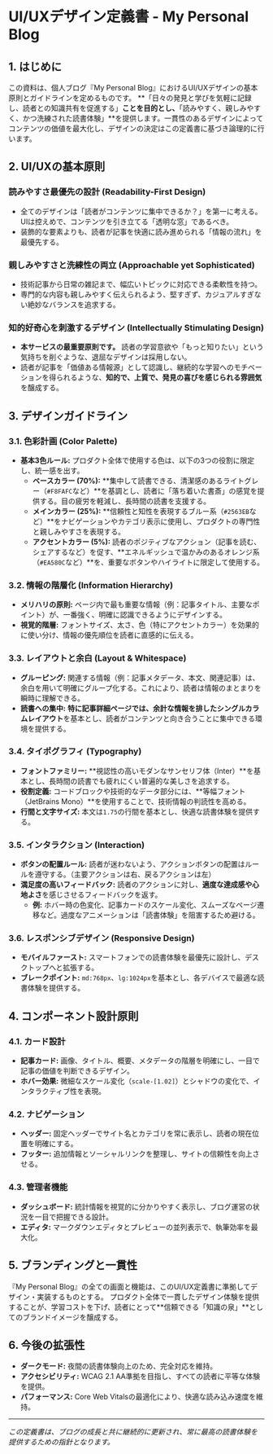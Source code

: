 # **UI/UXデザイン定義書 - My Personal Blog**

## 1. はじめに

この資料は、個人ブログ『My Personal Blog』におけるUI/UXデザインの基本原則とガイドラインを定めるものです。
**「日々の発見と学びを気軽に記録し、読者との知識共有を促進する」**ことを目的とし、**「読みやすく、親しみやすく、かつ洗練された読書体験」**を提供します。一貫性のあるデザインによってコンテンツの価値を最大化し、デザインの決定はこの定義書に基づき論理的に行います。

## 2. UI/UXの基本原則

### **読みやすさ最優先の設計 (Readability-First Design)**

- 全てのデザインは「読者がコンテンツに集中できるか？」を第一に考える。UIは控えめで、コンテンツを引き立てる「透明な窓」であるべき。
- 装飾的な要素よりも、読者が記事を快適に読み進められる「情報の流れ」を最優先する。

### **親しみやすさと洗練性の両立 (Approachable yet Sophisticated)**

- 技術記事から日常の雑記まで、幅広いトピックに対応できる柔軟性を持つ。
- 専門的な内容も親しみやすく伝えられるよう、堅すぎず、カジュアルすぎない絶妙なバランスを追求する。

### **知的好奇心を刺激するデザイン (Intellectually Stimulating Design)**

- **本サービスの最重要原則です。** 読者の学習意欲や「もっと知りたい」という気持ちを削ぐような、退屈なデザインは採用しない。
- 読者が記事を「価値ある情報源」として認識し、継続的な学習へのモチベーションを得られるような、**知的で、上質で、発見の喜びを感じられる雰囲気**を醸成する。

## 3. デザインガイドライン

### 3.1. 色彩計画 (Color Palette)

- **基本3色ルール:** プロダクト全体で使用する色は、以下の3つの役割に限定し、統一感を出す。
  - **ベースカラー (70%):** **集中して読書できる、清潔感のあるライトグレー（`#F8FAFC`など）**を基調とし、読者に「落ち着いた書斎」の感覚を提供する。目の疲労を軽減し、長時間の読書を支援する。
  - **メインカラー (25%):** **信頼性と知性を表現するブルー系（`#2563EB`など）**をナビゲーションやカテゴリ表示に使用し、プロダクトの専門性と親しみやすさを表現する。
  - **アクセントカラー (5%):** 読者のポジティブなアクション（記事を読む、シェアするなど）を促す、**エネルギッシュで温かみのあるオレンジ系（`#EA580C`など）**を、重要なボタンやハイライトに限定して使用する。

### 3.2. 情報の階層化 (Information Hierarchy)

- **メリハリの原則:** ページ内で最も重要な情報（例：記事タイトル、主要なポイント）が、一番強く、明確に認識できるようにデザインする。
- **視覚的階層:** フォントサイズ、太さ、色（特にアクセントカラー）を効果的に使い分け、情報の優先順位を読者に直感的に伝える。

### 3.3. レイアウトと余白 (Layout & Whitespace)

- **グルーピング:** 関連する情報（例：記事メタデータ、本文、関連記事）は、余白を用いて明確にグループ化する。これにより、読者は情報のまとまりを瞬時に理解できる。
- **読書への集中:** **特に記事詳細ページでは、余計な情報を排したシングルカラムレイアウト**を基本とし、読者がコンテンツと向き合うことに集中できる環境を提供する。

### 3.4. タイポグラフィ (Typography)

- **フォントファミリー:** **視認性の高いモダンなサンセリフ体（Inter）**を基本とし、長時間の読書でも疲れにくい普遍的な美しさを追求する。
- **役割定義:** コードブロックや技術的なデータ部分には、**等幅フォント（JetBrains Mono）**を使用することで、技術情報の判読性を高める。
- **行間と文字サイズ:** 本文は`1.75`の行間を基本とし、快適な読書体験を提供する。

### 3.5. インタラクション (Interaction)

- **ボタンの配置ルール:** 読者が迷わないよう、アクションボタンの配置はルールを遵守する。（主要アクションは右、戻るアクションは左）
- **満足度の高いフィードバック:** 読者のアクションに対し、**適度な達成感や心地よさ**を感じさせるフィードバックを返す。
  - **例:** ホバー時の色変化、記事カードのスケール変化、スムーズなページ遷移など。過度なアニメーションは「読書体験」を阻害するため避ける。

### 3.6. レスポンシブデザイン (Responsive Design)

- **モバイルファースト:** スマートフォンでの読書体験を最優先に設計し、デスクトップへと拡張する。
- **ブレークポイント:** `md:768px`、`lg:1024px`を基本とし、各デバイスで最適な読書体験を提供する。

## 4. コンポーネント設計原則

### 4.1. カード設計

- **記事カード:** 画像、タイトル、概要、メタデータの階層を明確にし、一目で記事の価値を判断できるデザイン。
- **ホバー効果:** 微細なスケール変化（`scale-[1.02]`）とシャドウの変化で、インタラクティブ性を表現。

### 4.2. ナビゲーション

- **ヘッダー:** 固定ヘッダーでサイト名とカテゴリを常に表示し、読者の現在位置を明確にする。
- **フッター:** 追加情報とソーシャルリンクを整理し、サイトの信頼性を向上させる。

### 4.3. 管理者機能

- **ダッシュボード:** 統計情報を視覚的に分かりやすく表示し、ブログ運営の状況を一目で把握できる設計。
- **エディタ:** マークダウンエディタとプレビューの並列表示で、執筆効率を最大化。

## 5. ブランディングと一貫性

『My Personal Blog』の全ての画面と機能は、このUI/UX定義書に準拠してデザイン・実装するものとする。
プロダクト全体で一貫したデザイン体験を提供することが、学習コストを下げ、読者にとって**信頼できる「知識の泉」**としてのブランドイメージを醸成する。

## 6. 今後の拡張性

- **ダークモード:** 夜間の読書体験向上のため、完全対応を維持。
- **アクセシビリティ:** WCAG 2.1 AA準拠を目指し、すべての読者に平等な体験を提供。
- **パフォーマンス:** Core Web Vitalsの最適化により、快適な読み込み速度を維持。

---

*この定義書は、ブログの成長と共に継続的に更新され、常に最高の読書体験を提供するための指針となります。*